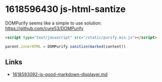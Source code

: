 # 1618596430 js-html-santize

DOMPurify seems like a simple to use solution:
https://github.com/cure53/DOMPurify

```html
<script type="text/javascript" src="/static/purify.min.js"></script>
```

```javascript
parent.innerHTML = DOMPurify.sanitize(marked(content))
```



## Links
- [1618593092-js-good-markdown-displayer.md](1618593092-js-good-markdown-displayer.md)

